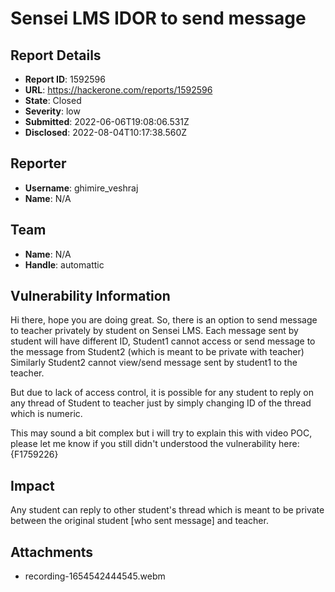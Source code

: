 # Sensei LMS IDOR to send message

## Report Details
- **Report ID**: 1592596
- **URL**: https://hackerone.com/reports/1592596
- **State**: Closed
- **Severity**: low
- **Submitted**: 2022-06-06T19:08:06.531Z
- **Disclosed**: 2022-08-04T10:17:38.560Z

## Reporter
- **Username**: ghimire_veshraj
- **Name**: N/A

## Team
- **Name**: N/A
- **Handle**: automattic

## Vulnerability Information
Hi there, hope you are doing great.
So, there is an option to send message to teacher privately by student on Sensei LMS.
Each message sent by student will have different ID,
Student1 cannot access or send message to the message from Student2 (which is meant to be private with teacher)
Similarly Student2 cannot view/send message sent by student1 to the teacher.

But due to lack of access control, it is possible for any student to reply on any thread of Student to teacher just by simply changing ID of the thread which is numeric.

This may sound a bit complex but i will try to explain this with video POC, please let me know if you still didn't understood the vulnerability here:
{F1759226}

## Impact

Any student can reply to other student's thread which is meant to be private between the original student [who sent message] and teacher.

## Attachments
- recording-1654542444545.webm

